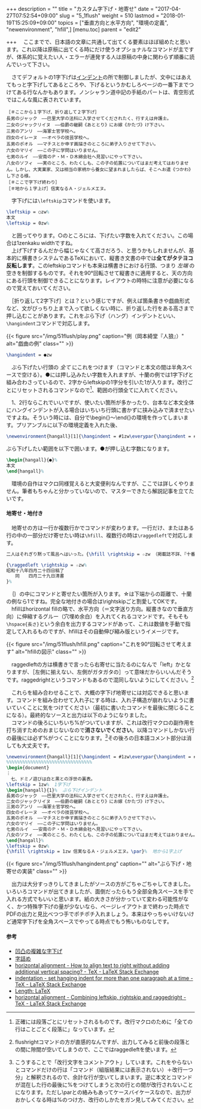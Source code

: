 +++
description = ""
title = "カスタム字下げ・地寄せ"
date = "2017-04-27T07:52:54+09:00"
slug = "5_1flush"
weight = 510
lastmod = "2018-01-19T15:25:09+09:00"
topics = ["垂直方向と水平方向", "環境の定義", "newenvironment", "hfill",]
[menu.toc]
    parent = "edit2"

+++
&#x3000;ここまでで、日本語の文章に共通して出てくる要素はほぼ組めたと思います。これ以降は原稿に出てくる時にだけ使うオプショナルなコマンドが主ですが、体系的に覚えたい人・エラーが連発する人は原稿の中身に関わらず順番に読んでいって下さい。

　さてデフォルトの1字下げは[インデント](/tutorial/4_2indent)の所で制御しましたが、文中にはあえてもっと字下げしてあるところや、下げるというかむしろページの一番下までつけてある行なんかもあります。ノンシャラン道中記の手紙のパートは、青空形式ではこんな風に表されています。

    ［＃ここから１字下げ、折り返して２字下げ］
    長男のジャック　――巴里大学の法科に入学させてくだされたく、行すえは弁護士。
    二女のジャックリイヌ　――伯爵の継嗣《あととり》にお嫁《かたづ》け下さい。
    三男のアンリ　――海軍士官学校へ。
    四女のイレーヌ　――オペラの技芸学校へ。
    五男のポオル　――マチスとか申す画描きのところに弟子入りさせて下さい。
    六女のマリイ　――この子に学問はいりません。
    七男のルイ　――安南のＰ・Ｍ・Ｄ木綿会社へ見習いにやって下さい。
    八女のソフィ　――実のところ、わたくしも、この子の処置についてはまだ考えてはおりません。しかし、大実業家、又は相当の家柄から養女に望まれましたらば、そこへお遣《つかわ》し下さる様。
    ［＃ここで字下げ終わり］
    ［＃地から１字上げ］信実なるＡ・ジェルメエヌ。

　字下げには`\leftskip`コマンドを使います。

```latex
\leftskip = ○zw%
本文
\leftskip = 0zw%
```

　と囲ってやります。○のところには、下げたい字数を入れてください。この場合は1zenkaku widthですね。  
　上げ下げするんだから幅じゃなくて高さだろう、と思うかもしれませんが、基本的に横書きシステムであるTeXにおいて、縦書き文書の中では**全てがタテヨコ反転します**。このleftskipコマンドも本来は横書きにおける行頭、つまり _左端_ の空きを制御するものです。それを90°回転させて縦書きに適用すると、天の方向にある行頭を制御できることになります。レイアウトの時特に注意が必要になるので覚えておいてください。

　［折り返して2字下げ］とは？という感じですが、例えば箇条書きや戯曲形式など、文がびっちり上まで入って欲しくない時に、折り返した行をある高さまで押し込むことがあります。これをぶら下げ（ハング）インデントといい、`\hangindent`コマンドで対応します。

{{< figure src="/img/51flush/play.png" caption="例（岡本綺堂『人狼』）" alt="戯曲の例" class="" >}}

```latex
\hangindent = ●zw
```

　ぶら下げたい行頭の _全て_ にこれをつけます（コマンドと本文の間は半角スペースで空ける）。●には押し込みたい字数を入れますが、十蘭の例では1字下げと組み合わさっているので、2字からleftskipの1字分を引いた1が入ります。改行ごとにリセットされるコマンドなので[^1]、範囲の行頭全てに入れてください。

　1、2行ならこれでいいですが、使いたい箇所が多かったり、台本など本文全体にハングインデントが入る場合はいちいち行頭に書かずに挟み込みで済ませたいですよね。そういう時には、自分で\begin{}～\end{}の環境を作ってしまいます。プリアンブルに以下の環境定義を入れた後、

```latex
\newenvironment{hangall}[1]{\hangindent = #1zw\everypar{\hangindent = #1zw}}{}
```

ぶら下げしたい範囲を以下で囲います。●が押し込む字数になります。

```latex
\begin{hangall}{●}%
本文
\end{hangall}%
```

　環境の自作はマクロ同様覚えると大変便利なんですが、ここでは詳しくやりません。筆者もちゃんと分かっていないので、マスターできたら解説記事を立てたいです。

#### 地寄せ・地付き
　地寄せの方は一行か複数行かでコマンドが変わります。一行だけ、またはある行の中の一部分だけ寄せたい時は`\hfill`、複数行の時は`\raggedleft`で対応します。

```latex
二人はそれぎり黙って風呂へはいった。{\hfill \rightskip = ☆zw （掲載誌不詳、『十番随筆』所収）\par}%

{\raggedleft \rightskip = ☆zw%
昭和十八年四月二十四日稿了
　　同　　四月二十九日清書
}%
```

　｛｝の中にコマンドと寄せたい箇所が入ります。☆は下端からの距離で、十蘭の例なら1ですね。完全な地付きの場合は\rightskipごと割愛してOKです。  
　hfillはhorizontal fillの略で、水平方向（＝文字送り方向。縦書きなので垂直方向）に伸縮するグルー（穴埋め余白）を入れてくれるコマンドです。そもそも`\hspace{長さ}`という余白を出力するコマンドがあって、これは数値を手動で指定して入れるものですが、hfillはその自動伸び縮み版というイメージです。

{{< figure src="/img/51flush/hfill.png" caption="これを90°回転させて考えます" alt="hfillの図示" class="" >}}

　raggedleftの方は横書きで言ったら右寄せに当たるのになんで「left」かとなりますが、［左側に揃えない、左側がガタガタの］って意味だからいいんだそうです。raggedrightというコマンドもあるので混同しないようにしてください。[^2]

　これらを組み合わせることで、大概の字下げ地寄せには対応できると思います。コマンドを組み合わせて入れ子にする時は、入れ子構造が崩れないように書いていくことに気をつけてください（最初に書いたコマンドを最後に閉じることになる）。最終的なソースと出力は以下のようになりました。  
　コマンドの後ろにいちいち%がついていますが、これは改行マクロの副作用を打ち消すためのおまじないなので**消さないでください**。以降コマンドしかない行の最後には必ず%がつくことになります。[^3]その後ろの日本語コメント部分は消しても大丈夫です。

```latex
\newenvironment{hangall}[1]{\hangindent = #1zw\everypar{\hangindent = #1zw}}{}
%%%%%%%%%%%%%%%%%%%%%%%%%%%%%%%%
\begin{document}
︙
　七、ドミノ遊びは白と黒との浮世の裏表。
\leftskip = 1zw%  1字下げ
\begin{hangall}{1}%  ぶら下げインデント
長男のジャック　――巴里大学の法科に入学させてくだされたく、行すえは弁護士。
二女のジャックリイヌ　――伯爵の継嗣《あととり》にお嫁《かたづ》け下さい。
三男のアンリ　――海軍士官学校へ。
四女のイレーヌ　――オペラの技芸学校へ。
五男のポオル　――マチスとか申す画描きのところに弟子入りさせて下さい。
六女のマリイ　――この子に学問はいりません。
七男のルイ　――安南のＰ・Ｍ・Ｄ木綿会社へ見習いにやって下さい。
八女のソフィ　――実のところ、わたくしも、この子の処置についてはまだ考えてはおりません。しかし、大実業家、又は相当の家柄から養女に望まれましたらば、そこへお遣《つかわ》し下さる様。
\end{hangall}%
\leftskip = 0zw%
{\hfill \rightskip = 1zw 信実なるＡ・ジェルメエヌ。\par}%  地から1字上げ
```

{{< figure src="/img/51flush/hangindent.png" caption="" alt="ぶら下げ・地寄せの実装" class="" >}}

　出力は大分すっきりしてきましたがソースの方がごちゃごちゃしてきました。いろいろコマンドが出てきましたが、面倒だったらもう全部全角スペースを手で入れる方式でもいいと思います。紙の大きさが分かっていて変わる可能性がなく、かつ特殊字下げの量が少ないなら、ページレイアウトまで終わった時点でPDFの出力と見比べつつ手でポチポチ入れましょう。本来はやっちゃいけないけど通常字下げを全角スペースでやってる時点でもう怖いものなしです。

[^1]: 正確には段落ごとにリセットされるものです。改行マクロのために「全ての行はことごとく段落に」なっています。
[^2]: flushrightコマンドの方が直感的なんですが、出力してみると前後の段落との間に隙間が空いてしまうので、ここではraggedleftを使います。
[^3]:こうすることで「改行文字をコメントアウト」しています。これをやらないとコマンドだけの行は「コマンド（組版結果には表示されない）＋改行一つ分」と解釈されるので、余計な行が空いてしまいます。逆に本文とコマンドが混在した行の最後に%をつけてしまうと次の行との間が改行されないことになります。ただし\parとの絡みもあってケースバイケースなので、出力がおかしくなる時は%のつけ方、改行のしかたをガン見してみてください。

#### 参考
- [凹凸の複雑な字下げ](http://www.aozora.gr.jp/annotation/layout_2.html#ototsu)
- [字詰め](http://www.aozora.gr.jp/annotation/etc.html#jizume)
- [horizontal alignment - How to align text to right without adding additional vertical spacing? - TeX - LaTeX Stack Exchange](https://tex.stackexchange.com/questions/208898/how-to-align-text-to-right-without-adding-additional-vertical-spacing)
- [indentation - set hanging indent for more than one paragraph at a time - TeX - LaTeX Stack Exchange](https://tex.stackexchange.com/questions/60613/set-hanging-indent-for-more-than-one-paragraph-at-a-time)
- [Length: LaTeX](http://www.biwako.shiga-u.ac.jp/sensei/kumazawa/tex/length.html)
- [horizontal alignment - Combining leftskip, rightskip and raggedright - TeX - LaTeX Stack Exchange](https://tex.stackexchange.com/questions/97782/combining-leftskip-rightskip-and-raggedright)

